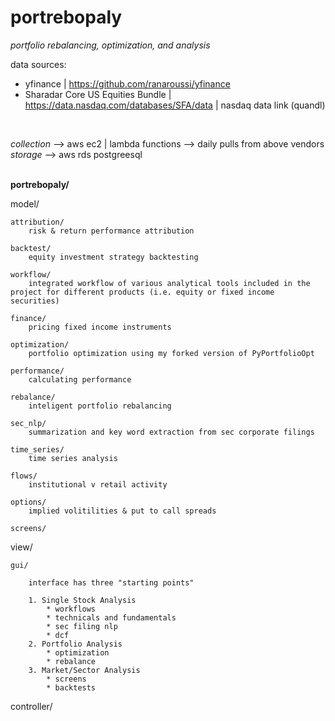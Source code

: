 # portrebopaly
*portfolio rebalancing, optimization, and analysis*

data sources:

* yfinance                          |   https://github.com/ranaroussi/yfinance
* Sharadar Core US Equities Bundle  |   https://data.nasdaq.com/databases/SFA/data  |   nasdaq data link (quandl)
</br>

*collection* --> aws ec2 | lambda functions --> daily pulls from above vendors  </br>
*storage* --> aws rds postgreesql  </br></br>



<strong>portrebopaly/</strong>


model/

    attribution/
        risk & return performance attribution

    backtest/
        equity investment strategy backtesting 
    
    workflow/
        integrated workflow of various analytical tools included in the project for different products (i.e. equity or fixed income securities)

    finance/
        pricing fixed income instruments

    optimization/
        portfolio optimization using my forked version of PyPortfolioOpt

    performance/
        calculating performance
    
    rebalance/
        inteligent portfolio rebalancing 

    sec_nlp/
        summarization and key word extraction from sec corporate filings
    
    time_series/
        time series analysis

    flows/
        institutional v retail activity

    options/
        implied volitilities & put to call spreads

    screens/




view/

    gui/

        interface has three "starting points"

        1. Single Stock Analysis
            * workflows
            * technicals and fundamentals
            * sec filing nlp
            * dcf
        2. Portfolio Analysis
            * optimization
            * rebalance
        3. Market/Sector Analysis
            * screens
            * backtests




controller/








